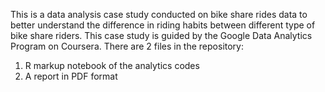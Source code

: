 This is a data analysis case study conducted on bike share rides data to better understand the difference in riding habits between different type of bike share riders. This case study is guided by the Google Data Analytics Program on Coursera.
There are 2 files in the repository:
1. R markup notebook of the analytics codes
2. A report in PDF format
